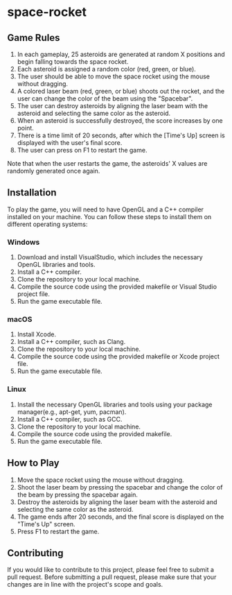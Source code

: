 # space-rocket
<h2>Game Rules</h2>
<ol>
	<li>In each gameplay, 25 asteroids are generated at random X positions and begin falling towards the space rocket.</li>
	<li>Each asteroid is assigned a random color (red, green, or blue).</li>
	<li>The user should be able to move the space rocket using the mouse without dragging.</li>
	<li>A colored laser beam (red, green, or blue) shoots out the rocket, and the user can change the color of the beam using the "Spacebar".</li>
	<li>The user can destroy asteroids by aligning the laser beam with the asteroid and selecting the same color as the asteroid.</li>
	<li>When an asteroid is successfully destroyed, the score increases by one point.</li>
	<li>There is a time limit of 20 seconds, after which the [Time's Up] screen is displayed with the user's final score.</li>
	<li>The user can press on F1 to restart the game.</li>
</ol>

<p>Note that when the user restarts the game, the asteroids' X values are randomly generated once again.</p>


<h2>Installation</h2>
<p>To play the game, you will need to have OpenGL and a C++ compiler installed on your machine. You can follow these steps to install them on different operating systems:</p>

<h3>Windows</h3>
<ol>
	<li>Download and install VisualStudio, which includes the necessary OpenGL libraries and tools.</li>
	<li>Install a C++ compiler.</li>
	<li>Clone the repository to your local machine.</li>
	<li>Compile the source code using the provided makefile or Visual Studio project file.</li>
	<li>Run the game executable file.</li>
</ol>

<h3>macOS</h3>
<ol>
	<li>Install Xcode.</li>
	<li>Install a C++ compiler, such as Clang.</li>
	<li>Clone the repository to your local machine.</li>
	<li>Compile the source code using the provided makefile or Xcode project file.</li>
	<li>Run the game executable file.</li>
</ol>

<h3>Linux</h3>
<ol>
	<li>Install the necessary OpenGL libraries and tools using your package manager(e.g., apt-get, yum, pacman).</li>
	<li>Install a C++ compiler, such as GCC.</li>
	<li>Clone the repository to your local machine.</li>
	<li>Compile the source code using the provided makefile.</li>
	<li>Run the game executable file.</li>
</ol>

<h2>How to Play</h2>
<ol>
	<li>Move the space rocket using the mouse without dragging.</li>
	<li>Shoot the laser beam by pressing the spacebar and change the color of the beam by pressing the spacebar again.</li>
	<li>Destroy the asteroids by aligning the laser beam with the asteroid and selecting the same color as the asteroid.</li>
	<li>The game ends after 20 seconds, and the final score is displayed on the "Time's Up" screen.</li>
	<li>Press F1 to restart the game.</li>
</ol>

<h2>Contributing</h2>
<p>If you would like to contribute to this project, please feel free to submit a pull request. Before submitting a pull request, please make sure that your changes are in line with the project's scope and goals.</p>


